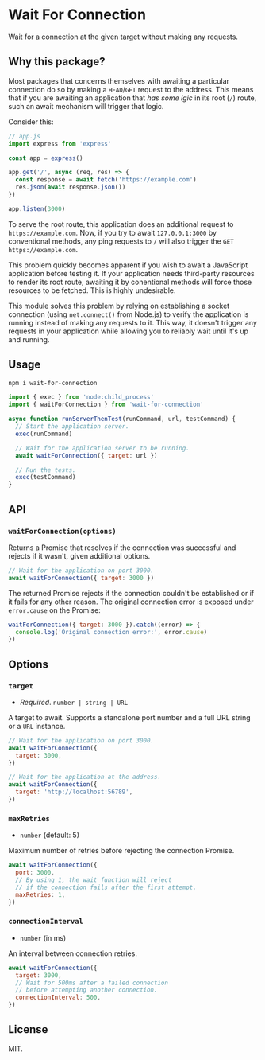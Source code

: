 # Wait For Connection

Wait for a connection at the given target without making any requests.

## Why this package?

Most packages that concerns themselves with awaiting a particular connection do so by making a `HEAD`/`GET` request to the address. This means that if you are awaiting an application that _has some lgic_ in its root (`/`) route, such an await mechanism will trigger that logic.

Consider this:

```js
// app.js
import express from 'express'

const app = express()

app.get('/', async (req, res) => {
  const response = await fetch('https://example.com')
  res.json(await response.json())
})

app.listen(3000)
```

To serve the root route, this application does an additional request to `https://example.com`. Now, if you try to await `127.0.0.1:3000` by conventional methods, any ping requests to `/` will also trigger the `GET https://example.com`.

This problem quickly becomes apparent if you wish to await a JavaScript application before testing it. If your application needs third-party resources to render its root route, awaiting it by conentional methods will force those resources to be fetched. This is highly undesirable.

This module solves this problem by relying on establishing a socket connection (using `net.connect()` from Node.js) to verify the application is running instead of making any requests to it. This way, it doesn't trigger any requests in your application while allowing you to reliably wait until it's up and running.

## Usage

```sh
npm i wait-for-connection
```

```js
import { exec } from 'node:child_process'
import { waitForConnection } from 'wait-for-connection'

async function runServerThenTest(runCommand, url, testCommand) {
  // Start the application server.
  exec(runCommand)

  // Wait for the application server to be running.
  await waitForConnection({ target: url })

  // Run the tests.
  exec(testCommand)
}
```

## API

### `waitForConnection(options)`

Returns a Promise that resolves if the connection was successful and rejects if it wasn't, given additional options.

```js
// Wait for the application on port 3000.
await waitForConnection({ target: 3000 })
```

The returned Promise rejects if the connection couldn't be established or if it fails for any other reason. The original connection error is exposed under `error.cause` on the Promise:

```js
waitForConnection({ target: 3000 }).catch((error) => {
  console.log('Original connection error:', error.cause)
})
```

## Options

### `target`

- _Required_. `number | string | URL`

A target to await. Supports a standalone port number and a full URL string or a `URL` instance.

```js
// Wait for the application on port 3000.
await waitForConnection({
  target: 3000,
})

// Wait for the application at the address.
await waitForConnection({
  target: 'http://localhost:56789',
})
```

### `maxRetries`

- `number` (default: 5)

Maximum number of retries before rejecting the connection Promise.

```js
await waitForConnection({
  port: 3000,
  // By using 1, the wait function will reject
  // if the connection fails after the first attempt.
  maxRetries: 1,
})
```

### `connectionInterval`

- `number` (in ms)

An interval between connection retries.

```js
await waitForConnection({
  target: 3000,
  // Wait for 500ms after a failed connection
  // before attempting another connection.
  connectionInterval: 500,
})
```

## License

MIT.

